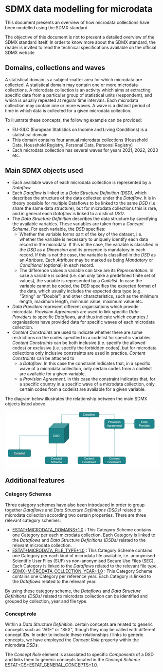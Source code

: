 # SDMX data modelling for microdata

This document presents an overview of how microdata collections have been modelled using the SDMX standard.

The objective of this document is not to present a detailed overview of the SDMX standard itself. In order to know more about the SDMX standard, the reader is invited to read the technical specifications available on the official SDMX website 

## Domains, collections and waves

A statistical domain is a subject-matter area for which microdata are collected.
A statistical domain may contain one or more microdata collections. A microdata collection is an activity which aims at extracting specific data from a particular group of statistical units (respondent), and which is usually repeated at regular time intervals.
Each microdata collection may contain one or more waves. A wave is a distinct period of time in which data is collected for a given microdata collection.

To illustrate these concepts, the following example can be provided:
- EU-SILC (European Statistics on Income and Living Conditions) is a statistical domain
- This domain contains four annual microdata collections (Household Data, Household Registry, Personal Data, Personal Registry)
- Each microdata collection has several waves for years 2021, 2022, 2023 etc. 

## Main SDMX objects used

- Each available wave of each microdata collection is represented by a *Dataflow*
- Each *Dataflow* is linked to a *Data Structure Definition (DSD)*, which describes the structure of the data collected under the *Dataflow*. It is in theory possible for multiple Dataflows to be linked to the same *DSD* (i.e. share the same data structure), but for microdata collections this is rare, and in general each *Dataflow* is linked to a distinct *DSD*.
- The *Data Structure Definition* describes the data structure by specifying the available variables. These variables are taken from a *Concept Scheme*. For each variable, the *DSD* specifies:
  - Whether the variable forms part of the key of the dataset, i.e. whether the variable is necessary to uniquely identify each data record in the microdata. If this is the case, the variable is classified in the *DSD* as a *Dimension* and its presence is mandatory in each record. If this is not the case, the variable is classified in the *DSD* as an *Attribute*. Each *Attribute* may be marked as being *Mandatory* or *Conditional* (optional) in each record.
  - The difference values a variable can take are its *Representation*. In case a variable is coded (i.e. can only take a predefined finite set of values), the variable is represented by a *Codelist*. In case the variable cannot be coded, the *DSD* specifies the expected format of the data, which usually includes the expected data type (e.g. "String" or "Double") and other characteristics, such as the minimum length, maximum length, minimum value, maximum value etc.
- *Data Providers* represent different organisations which provide microdata. *Provision Agreements* are used to link specific *Data Providers* to specific *Dataflows*, and thus indicate which countries / organisations have provided data for specific waves of each microdata collection.
- *Content Constraints* are used to indicate whether there are some restrictions on the codes specified in a codelist for specific variables. *Content Constraints* can be both inclusive (i.e. specify the allowed codes) or exclusive (i.e. specify the forbidden codes), but for microdata collections only inclusive constraints are used in practice. *Content Constraints* can be attached to
  - a *Dataflow*. In this case the constraint indicates that, in a specific wave of a microdata collection, only certain codes from a codelist are available for a given variable.
  - a *Provision Agreement*. In this case the constraint indicates that, for a specific country in a specific wave of a microdata collection, only certain codes from a codelist are available for a given variable.
 
The diagram below illustrates the relationship between the main SDMX objects listed above.

![Relationship between the main SDMX objects used to model microdata collections](https://github.com/eurostat/microdata-hub/blob/main/SDMX%20objects%20for%20microdata%20diagram.png "SDMX objects used to model microdata collections")

## Additional features

### Category Schemes
Three category schemes have also been introduced in order to group together *Dataflows* and *Data Structure Definitions (DSDs)* related to microdata collection according two certain properties. There are three relevant category schemes:

- [ESTAT+MICRODATA_DOMAINS+1.0](https://webgate.acceptance.ec.europa.eu/fusionregistry/items/categoryscheme.html?urn=urn:sdmx:org.sdmx.infomodel.categoryscheme.CategoryScheme=ESTAT:MICRODATA_DOMAINS(1.0)) : This Category Scheme contains one Category per each microdata collection. Each Category is linked to the *Dataflows* and *Data Structure Definitions (DSDs)* related to the relevant microdata collection.
- [ESTAT+MICRODATA_FILE_TYPE+1.0](https://webgate.acceptance.ec.europa.eu/fusionregistry/items/categoryscheme.html?urn=urn:sdmx:org.sdmx.infomodel.categoryscheme.CategoryScheme=ESTAT:MICRODATA_FILE_TYPE(1.0)) : This Category Scheme contains one Category per each kind of microdata file available, i.e. anonymised Scientific User Files (SUF) vs non-anonymised Secure Use Files (SEC). Each Category is linked to the *Dataflows* related to the relevant file type.
- [SDMX+MICRODATA_COLLECTION_YEAR+1.0](https://webgate.acceptance.ec.europa.eu/fusionregistry/items/categoryscheme.html?urn=urn:sdmx:org.sdmx.infomodel.categoryscheme.CategoryScheme=SDMX:MICRODATA_COLLECTION_YEAR(1.0)) : This Category Scheme contains one Category per reference year. Each Category is linked to the *Dataflows* related to the relevant year.

By using these category scheme, the *Dataflows* and *Data Structure Definitions (DSDs)* related to microdata collection can be identified and grouped by collection, year and file type.

### Concept role
Within a *Data Structure Definition*. certain concepts are related to generic concepts such as "AGE" or "SEX", though they may be called with different concept IDs. In order to indicate these relationships / links to generic concepts, we have employed the *Concept Role* property within the microdata *DSDs*.

The *Concept Role* element is associated to specific *Components* of a DSD and links them to generic concepts located in the *Concept Scheme* [ESTAT+CS+ESTAT_GENERAL_CONCEPTS+1.0](https://webgate.acceptance.ec.europa.eu/fusionregistry/items/conceptscheme.html?urn=urn:sdmx:org.sdmx.infomodel.conceptscheme.ConceptScheme=ESTAT:CS_ESTAT_GENERAL_CONCEPTS(1.0)).


